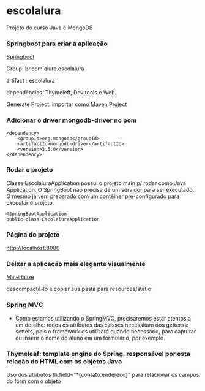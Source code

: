 # escolalura
Projeto do curso Java e MongoDB

### Springboot para criar a aplicação
[Springboot](http://start.spring.io/)

Group: br.com.alura.escolalura

artifact : escolalura

dependências: Thymeleft, Dev tools e Web.

Generate Project: importar como Maven Project

### Adicionar o driver mongodb-driver no pom
```
<dependency>
    <groupId>org.mongodb</groupId>
    <artifactId>mongodb-driver</artifactId>
    <version>3.5.0</version>
</dependency>
```

### Rodar o projeto
Classe EscolaluraApplication possui o projeto main p/ rodar como Java Application. O SpringBoot não precisa de um servidor para ser executado. O mesmo já vem preparado com um contêiner pré-configurado para executar o projeto.

```
@SpringBootApplication
public class EscolaluraApplication 
```

### Página do projeto
[http://localhost:8080](http://localhost:8080/)

### Deixar a aplicação mais elegante visualmente
[Materialize](http://materializecss.com/) 

descompactá-lo e copiar sua pasta para resources/static

### Spring MVC

- Como estamos utilizando o SpringMVC, precisaremos estar atentos a um detalhe: todos os atributos das classes necessitam dos getters e setters, pois o framework os utilizará quando necessário, para capturar ou inserir o nome do aluno em um formulário, por exemplo. 

### Thymeleaf: template engine do Spring, responsável por esta relação do HTML com os objetos Java
Uso dos atributos th:field="*{contato.endereco}" para relacionar os campos do form com o objeto 






